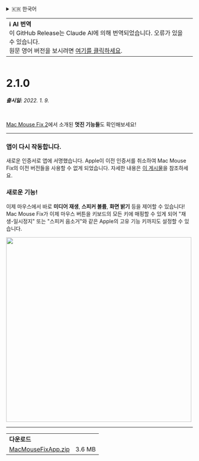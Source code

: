 <details>
<summary>🇰🇷 한국어</summary>

[🇬🇧 English (GitHub Release)](https://github.com/noah-nuebling/mac-mouse-fix/releases/tag/2.1.0)\
[🇦🇩 Català](https://redirect.macmousefix.com/?target=mmf-release&tag=2.1.0&locale=ca)\
[🇩🇪 Deutsch](https://redirect.macmousefix.com/?target=mmf-release&tag=2.1.0&locale=de)\
[🇪🇸 Español](https://redirect.macmousefix.com/?target=mmf-release&tag=2.1.0&locale=es)\
[🇫🇷 Français](https://redirect.macmousefix.com/?target=mmf-release&tag=2.1.0&locale=fr)\
[🇮🇩 Indonesia](https://redirect.macmousefix.com/?target=mmf-release&tag=2.1.0&locale=id)\
[🇮🇹 Italiano](https://redirect.macmousefix.com/?target=mmf-release&tag=2.1.0&locale=it)\
[🇭🇺 Magyar](https://redirect.macmousefix.com/?target=mmf-release&tag=2.1.0&locale=hu)\
[🇳🇱 Nederlands](https://redirect.macmousefix.com/?target=mmf-release&tag=2.1.0&locale=nl)\
[🇵🇱 Polski](https://redirect.macmousefix.com/?target=mmf-release&tag=2.1.0&locale=pl)\
[🇧🇷 Português (Brasil)](https://redirect.macmousefix.com/?target=mmf-release&tag=2.1.0&locale=pt-BR)\
[🇵🇹 Português (Portugal)](https://redirect.macmousefix.com/?target=mmf-release&tag=2.1.0&locale=pt-PT)\
[🇷🇴 Română](https://redirect.macmousefix.com/?target=mmf-release&tag=2.1.0&locale=ro)\
[🇸🇪 Svenska](https://redirect.macmousefix.com/?target=mmf-release&tag=2.1.0&locale=sv)\
[🇻🇳 Tiếng Việt](https://redirect.macmousefix.com/?target=mmf-release&tag=2.1.0&locale=vi)\
[🇹🇷 Türkçe](https://redirect.macmousefix.com/?target=mmf-release&tag=2.1.0&locale=tr)\
[🇨🇿 Čeština](https://redirect.macmousefix.com/?target=mmf-release&tag=2.1.0&locale=cs)\
[🇬🇷 Ελληνικά](https://redirect.macmousefix.com/?target=mmf-release&tag=2.1.0&locale=el)\
[🇷🇺 Русский](https://redirect.macmousefix.com/?target=mmf-release&tag=2.1.0&locale=ru)\
[🇺🇦 Українська](https://redirect.macmousefix.com/?target=mmf-release&tag=2.1.0&locale=uk)\
[🇮🇱 עברית](https://redirect.macmousefix.com/?target=mmf-release&tag=2.1.0&locale=he)\
[🇸🇦 العربية](https://redirect.macmousefix.com/?target=mmf-release&tag=2.1.0&locale=ar)\
[🇮🇳 हिन्दी](https://redirect.macmousefix.com/?target=mmf-release&tag=2.1.0&locale=hi)\
[🇹🇭 ไทย](https://redirect.macmousefix.com/?target=mmf-release&tag=2.1.0&locale=th)\
[🇨🇳 中文 (简体)](https://redirect.macmousefix.com/?target=mmf-release&tag=2.1.0&locale=zh-Hans)\
[🇨🇳 中文 (繁體)](https://redirect.macmousefix.com/?target=mmf-release&tag=2.1.0&locale=zh-Hant)\
[🇭🇰 中文（香港)](https://redirect.macmousefix.com/?target=mmf-release&tag=2.1.0&locale=zh-HK)\
[🇯🇵 日本語](https://redirect.macmousefix.com/?target=mmf-release&tag=2.1.0&locale=ja)\
**🇰🇷 한국어**\
[Help translate Mac Mouse Fix to different languages!](https://github.com/noah-nuebling/mac-mouse-fix/discussions/731)
</details>
<table align=><td>
<b>ℹ️ AI 번역</b><br>
이 GitHub Release는 Claude AI에 의해 번역되었습니다. 오류가 있을 수 있습니다.<br>
원문 영어 버전을 보시려면 <a href="https://github.com/noah-nuebling/mac-mouse-fix/releases/tag/2.1.0">여기를 클릭하세요</a>.
</td></table>

<table></table>

# 2.1.0
***출시일:** 2022. 1. 9.*

<br>

[Mac Mouse Fix 2](https://redirect.macmousefix.com/?target=mmf-release&tag=2.0.0&locale=ko)에서 소개된 **멋진 기능들**도 확인해보세요!

---

### 앱이 다시 작동합니다.

새로운 인증서로 앱에 서명했습니다. Apple이 이전 인증서를 취소하여 Mac Mouse Fix의 이전 버전들을 사용할 수 없게 되었습니다. 자세한 내용은 [이 게시물](https://github.com/noah-nuebling/mac-mouse-fix/discussions/114)을 참조하세요.

### 새로운 기능!

이제 마우스에서 바로 **미디어 재생**, **스피커 볼륨**, **화면 밝기** 등을 제어할 수 있습니다! 
Mac Mouse Fix가 이제 마우스 버튼을 키보드의 모든 키에 매핑할 수 있게 되어 "재생-일시정지" 또는 "스피커 음소거"와 같은 Apple의 고유 기능 키까지도 설정할 수 있습니다.

<img width="500px" src="https://user-images.githubusercontent.com/40808343/148666688-f2da6897-a6d2-47cb-86df-59afb3ab8682.gif">

---

<table align="start">
<tr>
    <td colspan=2>
        <b>다운로드</b>
    </td>
</tr>
<tr>
    <td><a href="https://github.com/noah-nuebling/mac-mouse-fix/releases/download/2.1.0/MacMouseFixApp.zip">MacMouseFixApp.zip</a></td>
    <td>3.6 MB</td>
</tr>
</table>